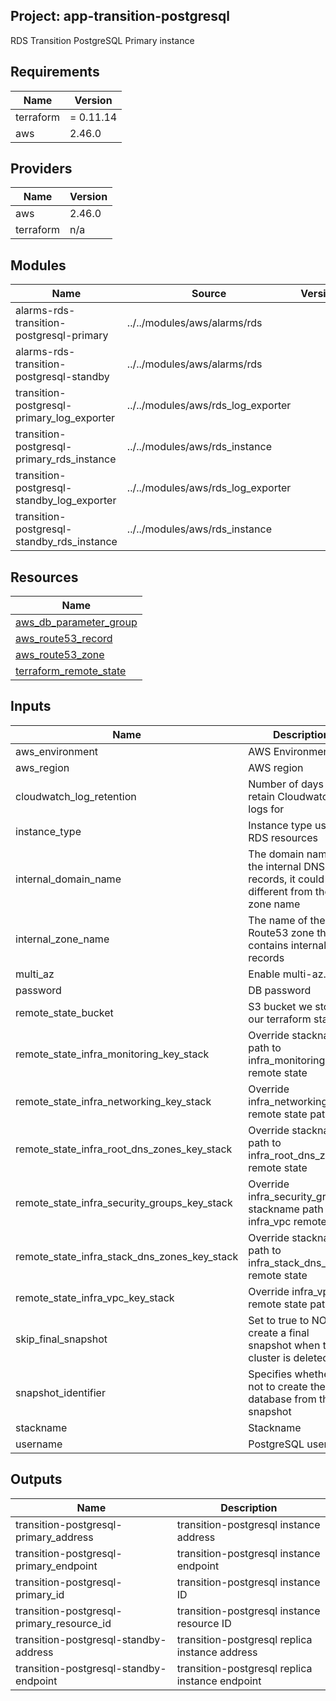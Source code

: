 ## Project: app-transition-postgresql

RDS Transition PostgreSQL Primary instance

## Requirements

| Name | Version |
|------|---------|
| terraform | = 0.11.14 |
| aws | 2.46.0 |

## Providers

| Name | Version |
|------|---------|
| aws | 2.46.0 |
| terraform | n/a |

## Modules

| Name | Source | Version |
|------|--------|---------|
| alarms-rds-transition-postgresql-primary | ../../modules/aws/alarms/rds |  |
| alarms-rds-transition-postgresql-standby | ../../modules/aws/alarms/rds |  |
| transition-postgresql-primary_log_exporter | ../../modules/aws/rds_log_exporter |  |
| transition-postgresql-primary_rds_instance | ../../modules/aws/rds_instance |  |
| transition-postgresql-standby_log_exporter | ../../modules/aws/rds_log_exporter |  |
| transition-postgresql-standby_rds_instance | ../../modules/aws/rds_instance |  |

## Resources

| Name |
|------|
| [aws_db_parameter_group](https://registry.terraform.io/providers/hashicorp/aws/2.46.0/docs/resources/db_parameter_group) |
| [aws_route53_record](https://registry.terraform.io/providers/hashicorp/aws/2.46.0/docs/resources/route53_record) |
| [aws_route53_zone](https://registry.terraform.io/providers/hashicorp/aws/2.46.0/docs/data-sources/route53_zone) |
| [terraform_remote_state](https://registry.terraform.io/providers/hashicorp/terraform/latest/docs/data-sources/remote_state) |

## Inputs

| Name | Description | Type | Default | Required |
|------|-------------|------|---------|:--------:|
| aws\_environment | AWS Environment | `string` | n/a | yes |
| aws\_region | AWS region | `string` | `"eu-west-1"` | no |
| cloudwatch\_log\_retention | Number of days to retain Cloudwatch logs for | `string` | n/a | yes |
| instance\_type | Instance type used for RDS resources | `string` | `"db.m4.large"` | no |
| internal\_domain\_name | The domain name of the internal DNS records, it could be different from the zone name | `string` | n/a | yes |
| internal\_zone\_name | The name of the Route53 zone that contains internal records | `string` | n/a | yes |
| multi\_az | Enable multi-az. | `string` | `true` | no |
| password | DB password | `string` | n/a | yes |
| remote\_state\_bucket | S3 bucket we store our terraform state in | `string` | n/a | yes |
| remote\_state\_infra\_monitoring\_key\_stack | Override stackname path to infra\_monitoring remote state | `string` | `""` | no |
| remote\_state\_infra\_networking\_key\_stack | Override infra\_networking remote state path | `string` | `""` | no |
| remote\_state\_infra\_root\_dns\_zones\_key\_stack | Override stackname path to infra\_root\_dns\_zones remote state | `string` | `""` | no |
| remote\_state\_infra\_security\_groups\_key\_stack | Override infra\_security\_groups stackname path to infra\_vpc remote state | `string` | `""` | no |
| remote\_state\_infra\_stack\_dns\_zones\_key\_stack | Override stackname path to infra\_stack\_dns\_zones remote state | `string` | `""` | no |
| remote\_state\_infra\_vpc\_key\_stack | Override infra\_vpc remote state path | `string` | `""` | no |
| skip\_final\_snapshot | Set to true to NOT create a final snapshot when the cluster is deleted. | `string` | n/a | yes |
| snapshot\_identifier | Specifies whether or not to create the database from this snapshot | `string` | `""` | no |
| stackname | Stackname | `string` | n/a | yes |
| username | PostgreSQL username | `string` | n/a | yes |

## Outputs

| Name | Description |
|------|-------------|
| transition-postgresql-primary\_address | transition-postgresql instance address |
| transition-postgresql-primary\_endpoint | transition-postgresql instance endpoint |
| transition-postgresql-primary\_id | transition-postgresql instance ID |
| transition-postgresql-primary\_resource\_id | transition-postgresql instance resource ID |
| transition-postgresql-standby-address | transition-postgresql replica instance address |
| transition-postgresql-standby-endpoint | transition-postgresql replica instance endpoint |
